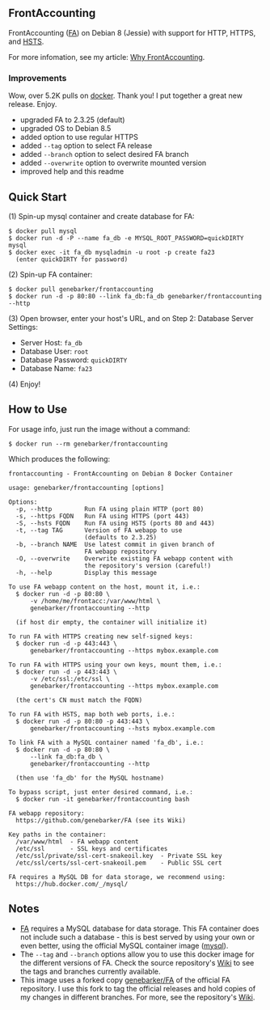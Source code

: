## FrontAccounting

FrontAccounting ([FA][1]) on Debian 8 (Jessie) with support for HTTP, HTTPS, and [HSTS][2].

For more infomation, see my article: [Why FrontAccounting][6].

### Improvements

Wow, over 5.2K pulls on [docker][7]. Thank you! I put together a great new release. Enjoy.

- upgraded FA to 2.3.25 (default)
- upgraded OS to Debian 8.5
- added option to use regular HTTPS
- added `--tag` option to select FA release
- added `--branch` option to select desired FA branch
- added `--overwrite` option to overwrite mounted version
- improved help and this readme

## Quick Start

(1) Spin-up mysql container and create database for FA:

```text
$ docker pull mysql
$ docker run -d -P --name fa_db -e MYSQL_ROOT_PASSWORD=quickDIRTY mysql
$ docker exec -it fa_db mysqladmin -u root -p create fa23
  (enter quickDIRTY for password)
```

(2) Spin-up FA container:

```text
$ docker pull genebarker/frontaccounting
$ docker run -d -p 80:80 --link fa_db:fa_db genebarker/frontaccounting --http
```

(3) Open browser, enter your host's URL, and on Step 2: Database Server Settings:

- Server Host: `fa_db`
- Database User: `root`
- Database Password: `quickDIRTY`
- Database Name: `fa23`

(4) Enjoy!

## How to Use

For usage info, just run the image without a command:

```text
$ docker run --rm genebarker/frontaccounting
```

Which produces the following:

```text
frontaccounting - FrontAccounting on Debian 8 Docker Container

usage: genebarker/frontaccounting [options]

Options:
  -p, --http         Run FA using plain HTTP (port 80)
  -s, --https FQDN   Run FA using HTTPS (port 443)
  -S, --hsts FQDN    Run FA using HSTS (ports 80 and 443)
  -t, --tag TAG      Version of FA webapp to use
                     (defaults to 2.3.25)
  -b, --branch NAME  Use latest commit in given branch of
                     FA webapp repository
  -O, --overwrite    Overwrite existing FA webapp content with
                     the repository's version (careful!)
  -h, --help         Display this message

To use FA webapp content on the host, mount it, i.e.:
  $ docker run -d -p 80:80 \
      -v /home/me/frontacc:/var/www/html \
      genebarker/frontaccounting --http

  (if host dir empty, the container will initialize it)

To run FA with HTTPS creating new self-signed keys:
  $ docker run -d -p 443:443 \
      genebarker/frontaccounting --https mybox.example.com

To run FA with HTTPS using your own keys, mount them, i.e.:
  $ docker run -d -p 443:443 \
      -v /etc/ssl:/etc/ssl \
      genebarker/frontaccounting --https mybox.example.com

  (the cert's CN must match the FQDN)

To run FA with HSTS, map both web ports, i.e.:
  $ docker run -d -p 80:80 -p 443:443 \
      genebarker/frontaccounting --hsts mybox.example.com

To link FA with a MySQL container named 'fa_db', i.e.:
  $ docker run -d -p 80:80 \
      --link fa_db:fa_db \
      genebarker/frontaccounting --http

  (then use 'fa_db' for the MySQL hostname)

To bypass script, just enter desired command, i.e.:
  $ docker run -it genebarker/frontaccounting bash

FA webapp repository:
  https://github.com/genebarker/FA (see its Wiki)

Key paths in the container:
  /var/www/html  - FA webapp content
  /etc/ssl       - SSL keys and certificates
  /etc/ssl/private/ssl-cert-snakeoil.key  - Private SSL key
  /etc/ssl/certs/ssl-cert-snakeoil.pem    - Public SSL cert

FA requires a MySQL DB for data storage, we recommend using:
  https://hub.docker.com/_/mysql/
```

## Notes

- [FA][1] requires a MySQL database for data storage. This FA container does not include such a database - this is best served by using your own or even better, using the official MySQL container image ([mysql][3]).
- The `--tag` and `--branch` options allow you to use this docker image for the different versions of FA. Check the source repository's [Wiki][5] to see the tags and branches currently available.
- This image uses a forked copy [genebarker/FA][4] of the official FA repository. I use this fork to tag the official releases and hold copies of my changes in different branches. For more, see the repository's [Wiki][5].

[1]: http://frontaccounting.com/fawiki/
[2]: http://en.wikipedia.org/wiki/HTTP_Strict_Transport_Security
[3]: https://hub.docker.com/_/mysql/
[4]: https://github.com/genebarker/FA
[5]: https://github.com/genebarker/FA/wiki
[6]: http://architect.madman.com/2015/04/why-frontaccounting.html
[7]: https://hub.docker.com/r/genebarker/frontaccounting/
